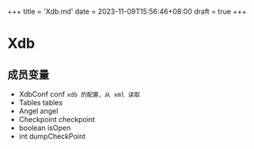 +++
title = 'Xdb.md'
date = 2023-11-09T15:56:46+08:00
draft = true
+++

# Xdb

## 成员变量

- XdbConf conf `xdb 的配置，从 xml 读取`
- Tables tables
- Angel angel
- Checkpoint checkpoint
- boolean isOpen
- int dumpCheckPoint

##### 